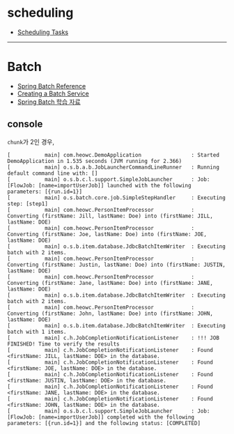 # scheduling
- [Scheduling Tasks](https://spring.io/guides/gs/scheduling-tasks/)

---

# Batch
- [Spring Batch Reference](https://docs.spring.io/spring-batch/4.0.x/reference/html/index.html)
- [Creating a Batch Service](https://spring.io/guides/gs/batch-processing/#_see_also)
- [Spring Batch 학습 자료](http://chanwookpark.github.io/spring/springbatch/2016/01/26/spring-batch-doc/)


## console

`chunk`가 2인 경우,

```text
[           main] com.heowc.DemoApplication                : Started DemoApplication in 1.535 seconds (JVM running for 2.366)
[           main] o.s.b.a.b.JobLauncherCommandLineRunner   : Running default command line with: []
[           main] o.s.b.c.l.support.SimpleJobLauncher      : Job: [FlowJob: [name=importUserJob]] launched with the following parameters: [{run.id=1}]
[           main] o.s.batch.core.job.SimpleStepHandler     : Executing step: [step1]
[           main] com.heowc.PersonItemProcessor            : Converting (firstName: Jill, lastName: Doe) into (firstName: JILL, lastName: DOE)
[           main] com.heowc.PersonItemProcessor            : Converting (firstName: Joe, lastName: Doe) into (firstName: JOE, lastName: DOE)
[           main] o.s.b.item.database.JdbcBatchItemWriter  : Executing batch with 2 items.
[           main] com.heowc.PersonItemProcessor            : Converting (firstName: Justin, lastName: Doe) into (firstName: JUSTIN, lastName: DOE)
[           main] com.heowc.PersonItemProcessor            : Converting (firstName: Jane, lastName: Doe) into (firstName: JANE, lastName: DOE)
[           main] o.s.b.item.database.JdbcBatchItemWriter  : Executing batch with 2 items.
[           main] com.heowc.PersonItemProcessor            : Converting (firstName: John, lastName: Doe) into (firstName: JOHN, lastName: DOE)
[           main] o.s.b.item.database.JdbcBatchItemWriter  : Executing batch with 1 items.
[           main] c.h.JobCompletionNotificationListener    : !!! JOB FINISHED! Time to verify the results
[           main] c.h.JobCompletionNotificationListener    : Found <firstName: JILL, lastName: DOE> in the database.
[           main] c.h.JobCompletionNotificationListener    : Found <firstName: JOE, lastName: DOE> in the database.
[           main] c.h.JobCompletionNotificationListener    : Found <firstName: JUSTIN, lastName: DOE> in the database.
[           main] c.h.JobCompletionNotificationListener    : Found <firstName: JANE, lastName: DOE> in the database.
[           main] c.h.JobCompletionNotificationListener    : Found <firstName: JOHN, lastName: DOE> in the database.
[           main] o.s.b.c.l.support.SimpleJobLauncher      : Job: [FlowJob: [name=importUserJob]] completed with the following parameters: [{run.id=1}] and the following status: [COMPLETED]
```